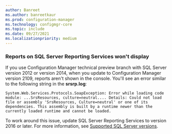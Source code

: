 ```yaml
---
author: Banreet
ms.author: banreetkaur
ms.prod: configuration-manager
ms.technology: configmgr-core
ms.topic: include
ms.date: 09/27/2021
ms.localizationpriority: medium
---
```


### Reports on SQL Server Reporting Services won't display

<!--11002336-->

If you use Configuration Manager technical preview branch with SQL Server version 2012 or version 2014, when you update to Configuration Manager version 2109, reports aren't shown in the console. You'll see an error similar to the following string in the **srsrp.log**:

`System.Web.Services.Protocols.SoapException: Error while loading code module: ...SrsResources, culture=neutral.... Details: Could not load file or assembly 'SrsResources, Culture=neutral' or one of its dependencies. This assembly is built by a runtime newer than the currently loaded runtime and cannot be loaded.`

To work around this issue, update SQL Server Reporting Services to version 2016 or later. For more information, see [Supported SQL Server versions](../../../../plan-design/configs/support-for-sql-server-versions.md).
